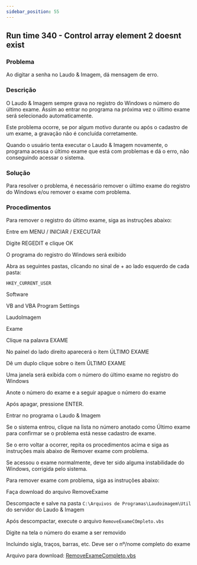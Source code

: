 ```yaml
---
sidebar_position: 55
---
```


## Run time 340 - Control array element 2 doesnt exist

### Problema

Ao digitar a senha no Laudo & Imagem, dá mensagem de erro.

### Descrição

O Laudo & Imagem sempre grava no registro do Windows o número do
último exame. Assim ao entrar no programa na próxima vez o último
exame será selecionado automaticamente.

Este problema ocorre, se por algum motivo durante ou após o cadastro
de um exame, a gravação não é concluída corretamente.

Quando o usuário tenta executar o Laudo & Imagem novamente, o
programa acessa o último exame que está com problemas e dá o erro,
não conseguindo acessar o sistema.

### Solução

Para resolver o problema, é necessário remover o último exame do
registro do Windows e/ou remover o exame com problema.

### Procedimentos

Para remover o registro do último exame, siga as instruções abaixo:

Entre em MENU / INICIAR / EXECUTAR

Digite REGEDIT e clique OK

O programa do registro do Windows será exibido

Abra as seguintes pastas, clicando no sinal de + ao lado esquerdo de
cada pasta:

`HKEY_CURRENT_USER`

Software

VB and VBA Program Settings

LaudoImagem

Exame

Clique na palavra EXAME

No painel do lado direito aparecerá o item ÚLTIMO EXAME

Dê um duplo clique sobre o item ÛLTIMO EXAME

Uma janela será exibida com o número do último exame no registro do
Windows

Anote o número do exame e a seguir apague o número do exame

Após apagar, pressione ENTER.

Entrar no programa o Laudo & Imagem

Se o sistema entrou, clique na lista no número anotado como Último
exame para confirmar se o problema está nesse cadastro de exame.

Se o erro voltar a ocorrer, repita os procedimentos acima e siga as
instruções mais abaixo de Remover exame com problema.

Se acessou o exame normalmente, deve ter sido alguma instabilidade
do Windows, corrigida pelo sistema.

Para remover exame com problema, siga as instruções abaixo:

Faça download do arquivo RemoveExame

Descompacte e salve na pasta `C:\Arquivos de
Programas\Laudoimagem\Util` do servidor do Laudo & Imagem

Após descompactar, execute o arquivo `RemoveExameCOmpleto.vbs`

Digite na tela o número do exame a ser removido

Incluindo sigla, traços, barras, etc. Deve ser o nº/nome completo do exame

Arquivo para download:
[RemoveExameCompleto.vbs](http://suporte.laudoimagem.com.br/download/RemoveExameCompleto.vbs)